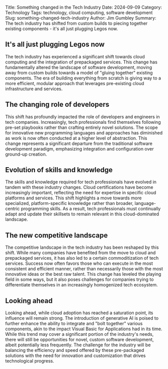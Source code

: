 Title: Something changed in the Tech Industry
Date: 2024-09-09
Category: Technology
Tags: technology, cloud computing, software development
Slug: something-changed-tech-industry
Author: Jim Gumbley
Summary: The tech industry has shifted from custom builds to piecing together existing components - it's all just plugging Legos now.

## It's all just plugging Legos now

The tech industry has experienced a significant shift towards cloud computing and the integration of prepackaged services. This change has fundamentally altered the landscape of software development, moving away from custom builds towards a model of "gluing together" existing components. The era of building everything from scratch is giving way to a more efficient, modular approach that leverages pre-existing cloud infrastructure and services.

## The changing role of developers

This shift has profoundly impacted the role of developers and engineers in tech companies. Increasingly, tech professionals find themselves following pre-set playbooks rather than crafting entirely novel solutions. The scope for innovative new programming languages and approaches has diminished as work is now often conducted at a higher level of abstraction. This change represents a significant departure from the traditional software development paradigm, emphasizing integration and configuration over ground-up creation.

## Evolution of skills and knowledge

The skills and knowledge required for tech professionals have evolved in tandem with these industry changes. Cloud certifications have become increasingly important, reflecting the need for expertise in specific cloud platforms and services. This shift highlights a move towards more specialized, platform-specific knowledge rather than broader, language-centric programming skills. As a result, tech professionals must continually adapt and update their skillsets to remain relevant in this cloud-dominated landscape.

## The new competitive landscape

The competitive landscape in the tech industry has been reshaped by this shift. While many companies have benefited from the move to cloud and prepackaged services, it has also led to a certain commoditization of tech services. Success now often favors those who can execute in the most consistent and efficient manner, rather than necessarily those with the most innovative ideas or the best raw talent. This change has leveled the playing field in some ways, but it also poses challenges for companies trying to differentiate themselves in an increasingly homogenized tech ecosystem.

## Looking ahead

Looking ahead, while cloud adoption has reached a saturation point, its influence will remain strong. The introduction of generative AI is poised to further enhance the ability to integrate and "bolt together" various components, akin to the impact Visual Basic for Applications had in its time. While this trend may cover a significant portion of the industry's needs, there will still be opportunities for novel, custom software development, albeit potentially less frequently. The challenge for the industry will be balancing the efficiency and speed offered by these pre-packaged solutions with the need for innovation and customization that drives technological progress.